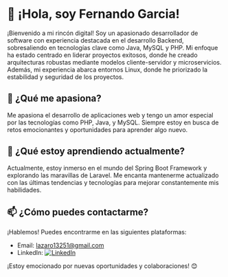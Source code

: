 # 👋 ¡Hola, soy Fernando Garcia!

¡Bienvenido a mi rincón digital! Soy un apasionado desarrollador de software con experiencia destacada en el desarrollo Backend, sobresaliendo en tecnologías clave como Java, MySQL y PHP. Mi enfoque ha estado centrado en liderar proyectos exitosos, donde he creado arquitecturas robustas mediante modelos cliente-servidor y microservicios. Además, mi experiencia abarca entornos Linux, donde he priorizado la estabilidad y seguridad de los proyectos.

## 👀 ¿Qué me apasiona?

Me apasiona el desarrollo de aplicaciones web y tengo un amor especial por las tecnologías como PHP, Java, y MySQL. Siempre estoy en busca de retos emocionantes y oportunidades para aprender algo nuevo.

## 🌱 ¿Qué estoy aprendiendo actualmente?

Actualmente, estoy inmerso en el mundo del Spring Boot Framework y explorando las maravillas de Laravel. Me encanta mantenerme actualizado con las últimas tendencias y tecnologías para mejorar constantemente mis habilidades.

 ## 📫 ¿Cómo puedes contactarme?

¡Hablemos! Puedes encontrarme en las siguientes plataformas:

- Email: [lazaro13251@gmail.com](mailto:lazaro13251@gmail.com)
- LinkedIn: [![LinkedIn](https://img.shields.io/badge/-LinkedIn-blue?style=flat-square&logo=linkedin&logoColor=white)](https://www.linkedin.com/in/fernando-garc%C3%ADa-lazaro-0b40a4181)

¡Estoy emocionado por nuevas oportunidades y colaboraciones! 😊
